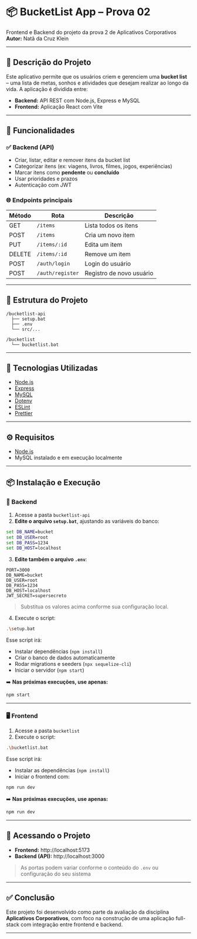 
# 📦 BucketList App – Prova 02
Frontend e Backend do projeto da prova 2 de Aplicativos Corporativos  
**Autor:** Natã da Cruz Klein

---

## 📝 Descrição do Projeto

Este aplicativo permite que os usuários criem e gerenciem uma **bucket list** – uma lista de metas, sonhos e atividades que desejam realizar ao longo da vida. A aplicação é dividida entre:

- **Backend:** API REST com Node.js, Express e MySQL
- **Frontend:** Aplicação React com Vite

---

## 🚀 Funcionalidades

### ✅ Backend (API)
- Criar, listar, editar e remover itens da bucket list
- Categorizar itens (ex: viagens, livros, filmes, jogos, experiências)
- Marcar itens como **pendente** ou **concluído**
- Usar prioridades e prazos
- Autenticação com JWT

### 🌐 Endpoints principais
| Método | Rota                   | Descrição                      |
|--------|------------------------|-------------------------------|
| GET    | `/items`              | Lista todos os itens          |
| POST   | `/items`              | Cria um novo item             |
| PUT    | `/items/:id`          | Edita um item                 |
| DELETE | `/items/:id`          | Remove um item                |
| POST   | `/auth/login`         | Login do usuário              |
| POST   | `/auth/register`      | Registro de novo usuário      |

---

## 📂 Estrutura do Projeto

```
/bucketlist-api
  ├── setup.bat
  ├── .env
  └── src/...

/bucketlist
  └── bucketlist.bat
```

---

## 🧰 Tecnologias Utilizadas

- [Node.js](https://nodejs.org/)
- [Express](https://expressjs.com/)
- [MySQL](https://www.mysql.com/)
- [Dotenv](https://github.com/motdotla/dotenv)
- [ESLint](https://eslint.org/)
- [Prettier](https://prettier.io/)

---

## ⚙️ Requisitos

- [Node.js](https://nodejs.org)
- MySQL instalado e em execução localmente

---

## 📦 Instalação e Execução

### 🔧 Backend

1. Acesse a pasta `bucketlist-api`
2. **Edite o arquivo `setup.bat`**, ajustando as variáveis do banco:
```bat
set DB_NAME=bucket
set DB_USER=root
set DB_PASS=1234
set DB_HOST=localhost
```

3. **Edite também o arquivo `.env`**:
```
PORT=3000
DB_NAME=bucket
DB_USER=root
DB_PASS=1234
DB_HOST=localhost
JWT_SECRET=supersecreto
```

> Substitua os valores acima conforme sua configuração local.

4. Execute o script:
```bash
.\setup.bat
```

Esse script irá:
- Instalar dependências (`npm install`)
- Criar o banco de dados automaticamente
- Rodar migrations e seeders (`npx sequelize-cli`)
- Iniciar o servidor (`npm start`)

➡️ **Nas próximas execuções, use apenas:**
```bash
npm start
```

---

### 🖥️ Frontend

1. Acesse a pasta `bucketlist`
2. Execute o script:
```bash
.\bucketlist.bat
```

Esse script irá:
- Instalar as dependências (`npm install`)
- Iniciar o frontend com:
```bash
npm run dev
```

➡️ **Nas próximas execuções, use apenas:**
```bash
npm run dev
```

---

## 🔗 Acessando o Projeto

- **Frontend:** http://localhost:5173  
- **Backend (API):** http://localhost:3000  

> As portas podem variar conforme o conteúdo do `.env` ou configuração do seu sistema

---

## ✅ Conclusão

Este projeto foi desenvolvido como parte da avaliação da disciplina **Aplicativos Corporativos**, com foco na construção de uma aplicação full-stack com integração entre frontend e backend.

---
